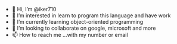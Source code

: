- 👋 Hi, I’m @iker710
- 👀 I’m interested in learn to program this language and have work
- 🌱 I’m currently learning object-oriented programming
- 💞️ I’m looking to collaborate on google, microsoft and more
- 📫 How to reach me ...with my number or email

<!---
iker710/iker710 is a ✨ special ✨ repository because its `README.md` (this file) appears on your GitHub profile.
You can click the Preview link to take a look at your changes.
--->
